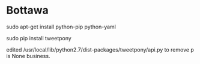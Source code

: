 Bottawa
=======

sudo apt-get install python-pip python-yaml

sudo pip install tweetpony

edited /usr/local/lib/python2.7/dist-packages/tweetpony/api.py to remove p is None business.
